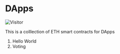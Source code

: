 # DApps
![Visitor](https://visitor-badge.laobi.icu/badge?page_id=Masrik-Dahir.repoName)

This is a colllection of ETH smart contracts for DApps
  1. Hello World
  2. Voting
